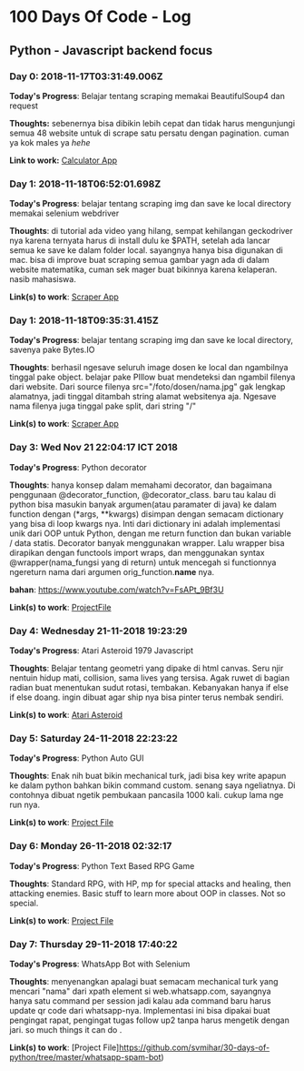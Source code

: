 # 100 Days Of Code - Log
## Python - Javascript backend focus 

### Day 0: 2018-11-17T03:31:49.006Z

**Today's Progress**: Belajar tentang scraping memakai BeautifulSoup4 dan request 

**Thoughts:** sebenernya bisa dibikin lebih cepat dan tidak harus mengunjungi semua 48 website untuk di scrape satu persatu dengan pagination. cuman ya kok males ya *hehe* 

**Link to work:** [Calculator App](https://github.com/svmihar/scraper-matematika-its)


### Day 1: 2018-11-18T06:52:01.698Z
**Today's Progress**: belajar tentang scraping img dan save ke local directory memakai selenium webdriver

**Thoughts**: di tutorial ada video yang hilang, sempat kehilangan geckodriver nya karena ternyata harus di install dulu ke $PATH, setelah ada lancar semua ke save ke dalam folder local. sayangnya hanya bisa digunakan di mac. bisa di improve buat scraping semua gambar yagn ada di dalam website matematika, cuman sek mager buat bikinnya karena kelaperan. nasib mahasiswa.

**Link(s) to work**: [Scraper App](https://github.com/svmihar/scraper-matematika-its)


### Day 1: 2018-11-18T09:35:31.415Z
**Today's Progress**: belajar tentang scraping img dan save ke local directory, savenya pake Bytes.IO

**Thoughts**: berhasil ngesave seluruh image dosen ke local dan ngambilnya tinggal pake object. belajar pake PIllow buat mendeteksi dan ngambil filenya dari website. Dari source filenya src="/foto/dosen/nama.jpg" gak lengkap alamatnya, jadi tinggal ditambah string alamat websitenya aja. Ngesave nama filenya juga tinggal pake split, dari string "/" 

**Link(s) to work**: [Scraper App](https://github.com/svmihar/scraper-matematika-its)

### Day 3: Wed Nov 21 22:04:17 ICT 2018
**Today's Progress**: Python decorator

**Thoughts**: hanya konsep dalam memahami decorator, dan bagaimana penggunaan @decorator_function, @decorator_class. baru tau kalau di python bisa masukin banyak argumen(atau paramater di java) ke dalam function dengan (*args, **kwargs) disimpan dengan semacam dictionary yang bisa di loop kwargs nya. Inti dari dictionary ini adalah implementasi unik dari OOP untuk Python, dengan me return function dan bukan variable / data statis. Decorator banyak menggunakan wrapper. Lalu wrapper bisa dirapikan dengan functools import wraps, dan menggunakan syntax @wrapper(nama_fungsi yang di return) untuk mencegah si functionnya ngereturn nama dari argumen orig_function.__name__ nya. 

**bahan**: https://www.youtube.com/watch?v=FsAPt_9Bf3U


**Link(s) to work**: [ProjectFile ](https://github.com/svmihar/30-days-of-python/tree/master/python-decorator)

### Day 4: Wednesday 21-11-2018 19:23:29
**Today's Progress**: Atari Asteroid 1979 Javascript


**Thoughts**: Belajar tentang geometri yang dipake di html canvas. Seru njir nentuin hidup mati, collision, sama lives yang tersisa. Agak ruwet di bagian radian buat menentukan sudut rotasi, tembakan. Kebanyakan hanya if else if else doang. ingin dibuat agar ship nya bisa pinter terus nembak sendiri. 

**Link(s) to work**: [Atari Asteroid](https://github.com/svmihar/100-days-of-code.git)

### Day 5: Saturday 24-11-2018 22:23:22
**Today's Progress**: Python Auto GUI 


**Thoughts**: Enak nih buat bikin mechanical turk, jadi bisa key write apapun ke dalam python bahkan bikin command custom. senang saya ngeliatnya. Di contohnya dibuat ngetik pembukaan pancasila 1000 kali. cukup lama nge run nya. 

**Link(s) to work**: [Project File](https://github.com/svmihar/30-days-of-python/tree/master/python-auto-gui)

### Day 6: Monday 26-11-2018 02:32:17
**Today's Progress**: Python Text Based RPG Game


**Thoughts**: Standard RPG, with HP, mp for special attacks and healing, then attacking enemies. Basic stuff to learn more about OOP in classes. Not so special. 

**Link(s) to work**: [Project File](https://github.com/svmihar/30-days-of-python/tree/master/rpg-battle)



### Day 7: Thursday 29-11-2018 17:40:22
**Today's Progress**: WhatsApp Bot with Selenium


**Thoughts**: menyenangkan apalagi buat semacam mechanical turk yang mencari "nama" dari xpath element si web.whatsapp.com, sayangnya hanya satu command per session jadi kalau ada command baru harus update qr code dari whatsapp-nya. Implementasi ini bisa dipakai buat pengingat rapat, pengingat tugas follow up2 tanpa harus mengetik dengan jari. so much things it can do .

**Link(s) to work**: [Project File]https://github.com/svmihar/30-days-of-python/tree/master/whatsapp-spam-bot)

